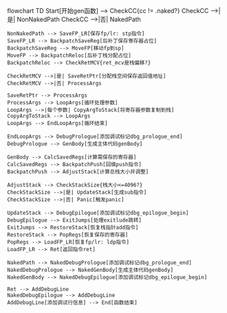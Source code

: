 flowchart TD
    Start[开始gen函数] --> CheckCC{cc != .naked?}
    CheckCC -->|是| NonNakedPath
    CheckCC -->|否| NakedPath

    NonNakedPath --> SaveFP_LR[保存fp/lr: stp指令]
    SaveFP_LR --> BackpatchSaveReg[后补丁保存寄存器占位]
    BackpatchSaveReg --> MoveFP[移动fp到sp]
    MoveFP --> BackpatchReloc[后补丁栈分配占位]
    BackpatchReloc --> CheckRetMCV{ret_mcv是栈偏移?}
    
    CheckRetMCV -->|是| SaveRetPtr[分配栈空间保存返回值地址]
    CheckRetMCV -->|否| ProcessArgs
    
    SaveRetPtr --> ProcessArgs
    ProcessArgs --> LoopArgs[循环处理参数]
    LoopArgs -->|每个参数| CopyArgToStack[将寄存器参数复制到栈]
    CopyArgToStack --> LoopArgs
    LoopArgs --> EndLoopArgs[循环结束]
    
    EndLoopArgs --> DebugPrologue[添加调试标记dbg_prologue_end]
    DebugPrologue --> GenBody[生成主体代码genBody]
    
    GenBody --> CalcSavedRegs[计算需保存的寄存器]
    CalcSavedRegs --> BackpatchPush[回填push指令]
    BackpatchPush --> AdjustStack[计算总栈大小并调整]
    
    AdjustStack --> CheckStackSize{栈大小<=4096?}
    CheckStackSize -->|是| UpdateStack[生成sub指令]
    CheckStackSize -->|否| Panic[触发panic]
    
    UpdateStack --> DebugEpilogue[添加调试标记dbg_epilogue_begin]
    DebugEpilogue --> ExitJumps[处理exitlude跳转]
    ExitJumps --> RestoreStack[恢复栈指针add指令]
    RestoreStack --> PopRegs[恢复保存的寄存器]
    PopRegs --> LoadFP_LR[恢复fp/lr: ldp指令]
    LoadFP_LR --> Ret[返回指令ret]
    
    NakedPath --> NakedDebugPrologue[添加调试标记dbg_prologue_end]
    NakedDebugPrologue --> NakedGenBody[生成主体代码genBody]
    NakedGenBody --> NakedDebugEpilogue[添加调试标记dbg_epilogue_begin]
    
    Ret --> AddDebugLine
    NakedDebugEpilogue --> AddDebugLine
    AddDebugLine[添加调试行信息] --> End[函数结束]
